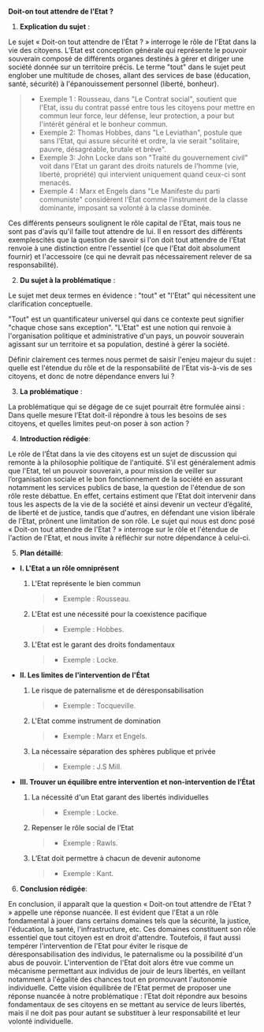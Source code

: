 **Doit-on tout attendre de l'Etat ?**

1. **Explication du sujet** :

Le sujet « Doit-on tout attendre de l’État ? » interroge le rôle de l'Etat dans la vie des citoyens. L’Etat est conception générale qui représente le pouvoir souverain composé de différents organes destinés à gérer et diriger une société donnée sur un territoire précis. Le terme "tout" dans le sujet peut englober une multitude de choses, allant des services de base (éducation, santé, sécurité) à l'épanouissement personnel (liberté, bonheur).

> - Exemple 1 : Rousseau, dans "Le Contrat social", soutient que l'Etat, issu du contrat passé entre tous les citoyens pour mettre en commun leur force, leur défense, leur protection, a pour but l'intérêt général et le bonheur commun.
> - Exemple 2: Thomas Hobbes, dans "Le Leviathan", postule que sans l’Etat, qui assure sécurité et ordre, la vie serait "solitaire, pauvre, désagréable, brutale et brève".  
> - Exemple 3: John Locke dans son "Traité du gouvernement civil" voit dans l'Etat un garant des droits naturels de l'homme (vie, liberté, propriété) qui intervient uniquement quand ceux-ci sont menacés.
> - Exemple 4 : Marx et Engels dans "Le Manifeste du parti communiste" considèrent l’État comme l’instrument de la classe dominante, imposant sa volonté à la classe dominée.

Ces différents penseurs soulignent le rôle capital de l'Etat, mais tous ne sont pas d'avis qu'il faille tout attendre de lui. Il en ressort des différents exemplescités que la question de savoir si l'on doit tout attendre de l'Etat renvoie à une distinction entre l'essentiel (ce que l'Etat doit absolument fournir) et l'accessoire (ce qui ne devrait pas nécessairement relever de sa responsabilité).

2. **Du sujet à la problématique** :

Le sujet met deux termes en évidence : "tout" et "l'Etat" qui nécessitent une clarification conceptuelle. 

"Tout" est un quantificateur universel qui dans ce contexte peut signifier "chaque chose sans exception". "L'Etat" est une notion qui renvoie à l'organisation politique et administrative d'un pays, un pouvoir souverain agissant sur un territoire et sa population, destiné à gérer la société. 

Définir clairement ces termes nous permet de saisir l'enjeu majeur du sujet : quelle est l'étendue du rôle et de la responsabilité de l'Etat vis-à-vis de ses citoyens, et donc de notre dépendance envers lui ?

3. **La problématique** :

La problématique qui se dégage de ce sujet pourrait être formulée ainsi : Dans quelle mesure l’Etat doit-il répondre à tous les besoins de ses citoyens, et quelles limites peut-on poser à son action ?

4. **Introduction rédigée**: 

Le rôle de l’État dans la vie des citoyens est un sujet de discussion qui remonte à la philosophie politique de l'antiquité. S'il est généralement admis que l'Etat, tel un pouvoir souverain, a pour mission de veiller sur l’organisation sociale et le bon fonctionnement de la société en assurant notamment les services publics de base, la question de l'étendue de son rôle reste débattue. En effet, certains estiment que l’Etat doit intervenir dans tous les aspects de la vie de la société et ainsi devenir un vecteur d’égalité, de liberté et de justice, tandis que d'autres, en défendant une vision libérale de l'Etat, prônent une limitation de son rôle. Le sujet qui nous est donc posé « Doit-on tout attendre de l'Etat ? » interroge sur le rôle et l'étendue de l'action de l'Etat, et nous invite à réfléchir sur notre dépendance à celui-ci. 

5. **Plan détaillé**:

* **I. L'Etat a un rôle omniprésent**

    1. L'Etat représente le bien commun
          > - Exemple : Rousseau.
    
    2. L'Etat est une nécessité pour la coexistence pacifique
          > - Exemple : Hobbes.

    3. L'Etat est le garant des droits fondamentaux
          > - Exemple : Locke.

* **II. Les limites de l'intervention de l'État**

    1. Le risque de paternalisme et de déresponsabilisation
          > - Exemple : Tocqueville.

    2. L'Etat comme instrument de domination
          > - Exemple : Marx et Engels.

    3. La nécessaire séparation des sphères publique et privée
          > - Exemple : J.S Mill.

* **III. Trouver un équilibre entre intervention et non-intervention de l’État**

    1. La nécessité d'un Etat garant des libertés individuelles
          > - Exemple : Locke.

    2. Repenser le rôle social de l’Etat
          > - Exemple : Rawls.

    3. L’Etat doit permettre à chacun de devenir autonome
          > - Exemple : Kant.

6. **Conclusion rédigée**: 

En conclusion, il apparaît que la question « Doit-on tout attendre de l'Etat ? » appelle une réponse nuancée. Il est évident que l'Etat a un rôle fondamental à jouer dans certains domaines tels que la sécurité, la justice, l'éducation, la santé, l'infrastructure, etc. Ces domaines constituent son rôle essentiel que tout citoyen est en droit d'attendre. Toutefois, il faut aussi tempérer l'intervention de l'Etat pour éviter le risque de déresponsabilisation des individus, le paternalisme ou la possibilité d'un abus de pouvoir. L'intervention de l'Etat doit alors être vue comme un mécanisme permettant aux individus de jouir de leurs libertés, en veillant notamment à l'égalité des chances tout en promouvant l'autonomie individuelle. Cette vision équilibrée de l'Etat permet de proposer une réponse nuancée à notre problématique : l’Etat doit répondre aux besoins fondamentaux de ses citoyens en se mettant au service de leurs libertés, mais il ne doit pas pour autant se substituer à leur responsabilité et leur volonté individuelle.
